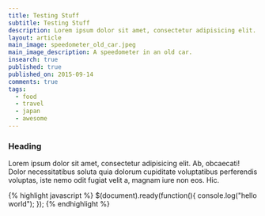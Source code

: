 ```yaml
---
title: Testing Stuff
subtitle: Testing Stuff
description: Lorem ipsum dolor sit amet, consectetur adipisicing elit. Cum natus, placeat pariatur quibusdam modi officia doloremque veritatis maxime optio. Ceilingward benzoylformic.
layout: article
main_image: speedometer_old_car.jpeg
main_image_description: A speedometer in an old car.
insearch: true
published: true
published_on: 2015-09-14
comments: true
tags: 
  - food
  - travel
  - japan
  - awesome
---
```


### Heading

Lorem ipsum dolor sit amet, consectetur adipisicing elit. Ab, obcaecati! Dolor necessitatibus soluta quia dolorum cupiditate voluptatibus perferendis voluptas, iste nemo odit fugiat velit a, magnam iure non eos. Hic.

{% highlight javascript %}
$(document).ready(function(){
    console.log("hello world");
});
{% endhighlight %}


